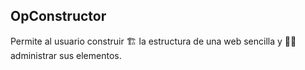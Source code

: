 ## OpConstructor

Permite al usuario construir 🏗️ la estructura de una web sencilla 
y 🧑‍💼 administrar sus elementos.